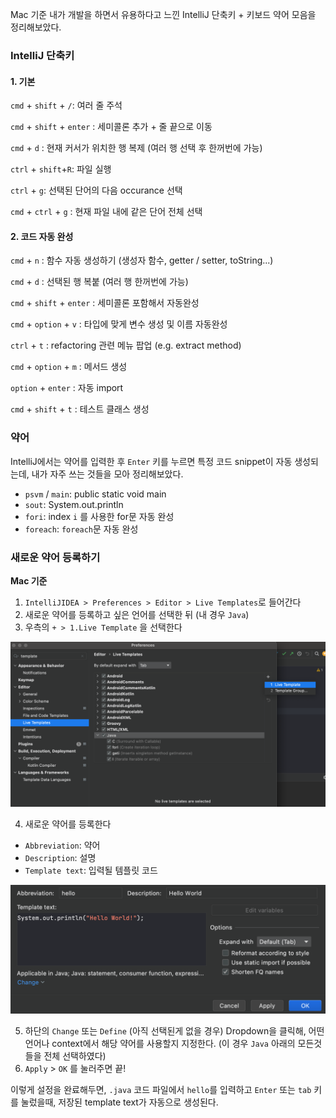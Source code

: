 Mac 기준 내가 개발을 하면서 유용하다고 느낀 IntelliJ 단축키 + 키보드 약어 모음을 정리해보았다.

### IntelliJ 단축키

#### 1. 기본
`cmd` + `shift` + `/`: 여러 줄 주석

`cmd` + `shift` + `enter` : 세미콜론 추가 + 줄 끝으로 이동

`cmd` + `d` : 현재 커서가 위치한 행 복제 (여러 행 선택 후 한꺼번에 가능)

`ctrl` + `shift`+`R`: 파일 실행

`ctrl` + `g`: 선택된 단어의 다음 occurance 선택

`cmd` + `ctrl` + `g` : 현재 파일 내에 같은 단어 전체 선택


#### 2. 코드 자동 완성

`cmd` + `n` : 함수 자동 생성하기 (생성자 함수, getter / setter, toString...)

`cmd` + `d` : 선택된 행 복붙 (여러 행 한꺼번에 가능)

`cmd` + `shift` + `enter` : 세미콜론 포함해서 자동완성

`cmd` + `option` + `v` : 타입에 맞게 변수 생성 및 이름 자동완성

`ctrl` + `t` : refactoring 관련 메뉴 팝업 (e.g. extract method)

`cmd` + `option` + `m` : 메서드 생성

`option` + `enter` : 자동 import

`cmd` + `shift` + `t` : 테스트 클래스 생성



### 약어
IntelliJ에서는 약어를 입력한 후 `Enter` 키를 누르면 특정 코드 snippet이 자동 생성되는데, 내가 자주 쓰는 것들을 모아 정리해보았다.
- `psvm` / `main`: public static void main
- `sout`: System.out.println
- `fori`: index `i` 를 사용한 for문 자동 완성
- `foreach`: `foreach`문 자동 완성 


### 새로운 약어 등록하기
**Mac 기준**
1. `IntelliJIDEA > Preferences > Editor > Live Templates`로 들어간다
2. 새로운 약어를 등록하고 싶은 언어를 선택한 뒤 (내 경우 `Java`)
3. 우측의 `+ > 1.Live Template` 을 선택한다


![](assets/IntelliJ-Shortcut.png)

4. 새로운 약어를 등록한다
- `Abbreviation`: 약어
- `Description`: 설명
- `Template text`: 입력될 템플릿 코드

![](assets/live-template.png)

5. 하단의 `Change` 또는 `Define` (아직 선택된게 없을 경우) Dropdown을 클릭해, 어떤 언어나 context에서 해당 약어를 사용할지 지정한다. (이 경우 `Java` 아래의 모든것들을 전체 선택하였다)
6. `Apply` > `OK` 를 눌러주면 끝!

이렇게 설정을 완료해두면, `.java` 코드 파일에서 `hello`를 입력하고 `Enter` 또는 `tab` 키를 눌렀을때, 저장된 template text가 자동으로 생성된다.